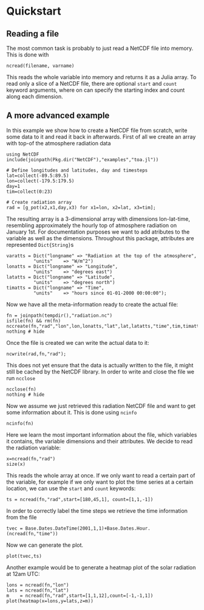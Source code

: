 # Quickstart

## Reading a file

The most common task is probably to just read a NetCDF file into memory. This is done with

    ncread(filename, varname)

This reads the whole variable into memory and returns it as a Julia array. To read only
a slice of a NetCDF file, there are optional `start` and `count` keyword arguments, where
on can specify the starting index and count along each dimension.

## A more advanced example

In this example we show how to create a NetCDF file from scratch, write some data to it and read it back in afterwards.
First of all we create an array with top-of the atmosphere radiation data

```@example 1
using NetCDF
include(joinpath(Pkg.dir("NetCDF"),"examples","toa.jl"))

# Define longitudes and latitudes, day and timesteps
lat=collect(-89.5:89.5)
lon=collect(-179.5:179.5)
day=1
tim=collect(0:23)

# Create radiation array
rad = [g_pot(x2,x1,day,x3) for x1=lon, x2=lat, x3=tim];

```

The resulting array is a 3-dimensional array with dimensions lon-lat-time, resembling
approximately the hourly top of atmosphere radiation on January 1st. For documentation
purposes we want to add atributes to the variable as well as the dimensions. Throughout
this package, attributes are represented `Dict{String}`s

```@example 1
varatts = Dict("longname" => "Radiation at the top of the atmosphere",
          "units"    => "W/m^2")
lonatts = Dict("longname" => "Longitude",
          "units"    => "degrees east")
latatts = Dict("longname" => "Latitude",
          "units"    => "degrees north")
timatts = Dict("longname" => "Time",
          "units"    => "hours since 01-01-2000 00:00:00");
```

Now we have all the meta-information ready to create the actual file:

```@example 1
fn = joinpath(tempdir(),"radiation.nc")
isfile(fn) && rm(fn)
nccreate(fn,"rad","lon",lon,lonatts,"lat",lat,latatts,"time",tim,timatts,atts=varatts);
nothing # hide
```

Once the file is created we can write the actual data to it:

```@example 1
ncwrite(rad,fn,"rad");
```

This does not yet ensure that the data is actually written to the file, it might still be cached
by the NetCDF library. In order to write and close the file we run `ncclose`

```@example 1
ncclose(fn)
nothing # hide
```

Now we assume we just retrieved this radiation NetCDF file and want to get some information about it.
This is done using `ncinfo`

```@example 1
ncinfo(fn)
```

Here we learn the most important information about the file, which variables it contains,
the variable dimensions and their attributes. We decide to read the radiation variable:

```@example 1
x=ncread(fn,"rad")
size(x)
```

This reads the whole array at once. If we only want to read a certain part of the variable,
for example if we only want to plot the time series at a certain location, we can use the `start` and `count`
keywords:

```@example 1
ts = ncread(fn,"rad",start=[180,45,1], count=[1,1,-1])
```

In order to correctly label the time steps we retrieve the time information from the file

```@example 1
tvec = Base.Dates.DateTime(2001,1,1)+Base.Dates.Hour.(ncread(fn,"time"))
```

Now we can generate the plot.

    plot(tvec,ts)


Another example would be to generate a heatmap plot of the solar radiation
at 12am UTC:

    lons = ncread(fn,"lon")
    lats = ncread(fn,"lat")
    m    = ncread(fn,"rad",start=[1,1,12],count=[-1,-1,1])
    plot(heatmap(x=lons,y=lats,z=m))
